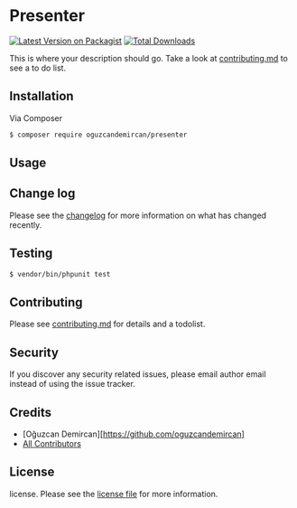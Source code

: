 # Presenter

[![Latest Version on Packagist][ico-version]][link-packagist]
[![Total Downloads][ico-downloads]][link-downloads]

This is where your description should go. Take a look at [contributing.md](contributing.md) to see a to do list.

## Installation

Via Composer

``` bash
$ composer require oguzcandemircan/presenter
```

## Usage

## Change log

Please see the [changelog](changelog.md) for more information on what has changed recently.

## Testing

``` bash
$ vendor/bin/phpunit test
```

## Contributing

Please see [contributing.md](contributing.md) for details and a todolist.

## Security

If you discover any security related issues, please email author email instead of using the issue tracker.

## Credits

- [Oğuzcan Demircan][https://github.com/oguzcandemircan]
- [All Contributors][link-contributors]

## License

license. Please see the [license file](license.md) for more information.

[ico-version]: https://img.shields.io/packagist/v/oguzcandemircan/presenter.svg?style=flat-square
[ico-downloads]: https://img.shields.io/packagist/dt/oguzcandemircan/presenter.svg?style=flat-square

[link-packagist]: https://packagist.org/packages/oguzcandemircan/presenter
[link-downloads]: https://packagist.org/packages/oguzcandemircan/presenter
[link-author]: https://github.com/oguzcandemircan
[link-contributors]: ../../contributors
